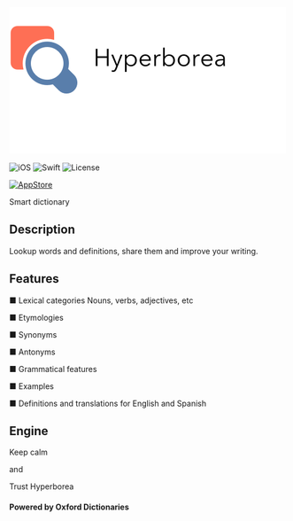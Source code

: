 ![](logo.png)

![iOS](https://img.shields.io/badge/iOS-9.0%2B-blue.svg) 
![Swift](https://img.shields.io/badge/Swift-3.1-blue.svg)
![License](https://img.shields.io/github/license/lexrus/VPNOn.svg?style=flat)    

[<img src="https://cloud.githubusercontent.com/assets/219689/5575342/963e0ee8-9013-11e4-8091-7ece67d64729.png" height="32" alt="AppStore"/>](https://itunes.apple.com/gb/app/hyperborea/id1182551703)

Smart dictionary

## Description
Lookup words and definitions, share them and improve your writing.

## Features
■ Lexical categories
Nouns, verbs, adjectives, etc

■ Etymologies

■ Synonyms

■ Antonyms

■ Grammatical features

■ Examples

■ Definitions and translations for English and Spanish

## Engine
Keep calm

and

Trust Hyperborea


#### Powered by Oxford Dictionaries
